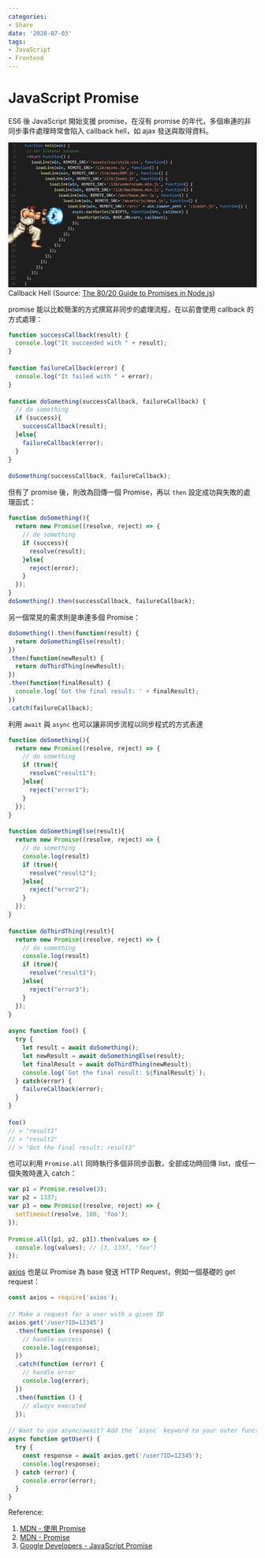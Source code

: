 ```yaml
---
categories:
- Share
date: '2020-07-03'
tags:
- JavaScript
- Frontend
---
```


# JavaScript Promise

ES6 後 JavaScript 開始支援 promise，在沒有 promise 的年代，多個串連的非同步事件處理時常會陷入 callback hell，如 ajax 發送與取得資料。

![Callback Hell](/img/in-post/2020-07-03-promise/callback_hell.jpeg)
Callback Hell (Source: [The 80/20 Guide to Promises in Node.js](http://thecodebarbarian.com/the-80-20-guide-to-promises-in-node-js.html))

promise 能以比較簡潔的方式撰寫非同步的處理流程，在以前會使用 callback 的方式處理：

```js
function successCallback(result) {
  console.log("It succeeded with " + result);
}

function failureCallback(error) {
  console.log("It failed with " + error);
}

function doSomething(successCallback, failureCallback) {
  // do something
  if (success){
    successCallback(result);
  }else{
    failureCallback(error);
  }
}

doSomething(successCallback, failureCallback);
```

但有了 promise 後，則改為回傳一個 Promise，再以 ```then``` 設定成功與失敗的處理函式：

```js
function doSomething(){
  return new Promise((resolve, reject) => {
    // do something
    if (success){
      resolve(result);
    }else{
      reject(error);
    }
  });
}
doSomething().then(successCallback, failureCallback);
```

另一個常見的需求則是串連多個 Promise：

```js
doSomething().then(function(result) {
  return doSomethingElse(result);
})
.then(function(newResult) {
  return doThirdThing(newResult);
})
.then(function(finalResult) {
  console.log('Got the final result: ' + finalResult);
})
.catch(failureCallback);
```

利用 ```await``` 與 ```async``` 也可以讓非同步流程以同步程式的方式表達

```js
function doSomething(){
  return new Promise((resolve, reject) => {
    // do something
    if (true){
      resolve("result1");
    }else{
      reject("error1");
    }
  });
}

function doSomethingElse(result){
  return new Promise((resolve, reject) => {
    // do something
    console.log(result)
    if (true){
      resolve("result2");
    }else{
      reject("error2");
    }
  });
}

function doThirdThing(result){
  return new Promise((resolve, reject) => {
    // do something
    console.log(result)
    if (true){
      resolve("result3");
    }else{
      reject("error3");
    }
  });
}

async function foo() {
  try {
    let result = await doSomething();
    let newResult = await doSomethingElse(result);
    let finalResult = await doThirdThing(newResult);
    console.log(`Got the final result: ${finalResult}`);
  } catch(error) {
    failureCallback(error);
  }
}

foo()
// > "result1"
// > "result2"
// > "Got the final result: result3"

```

也可以利用 ```Promise.all``` 同時執行多個非同步函數，全部成功時回傳 list，或任一個失敗時進入 catch：

```js
var p1 = Promise.resolve(3);
var p2 = 1337;
var p3 = new Promise((resolve, reject) => {
  setTimeout(resolve, 100, 'foo');
});

Promise.all([p1, p2, p3]).then(values => {
  console.log(values); // [3, 1337, "foo"]
});
```

[axios](https://github.com/axios/axios) 也是以 Promise 為 base 發送 HTTP Request，例如一個基礎的 get request：

```js
const axios = require('axios');

// Make a request for a user with a given ID
axios.get('/user?ID=12345')
  .then(function (response) {
    // handle success
    console.log(response);
  })
  .catch(function (error) {
    // handle error
    console.log(error);
  })
  .then(function () {
    // always executed
  });

// Want to use async/await? Add the `async` keyword to your outer function/method.
async function getUser() {
  try {
    const response = await axios.get('/user?ID=12345');
    console.log(response);
  } catch (error) {
    console.error(error);
  }
}
```

Reference:

1. [MDN - 使用 Promise](https://developer.mozilla.org/zh-TW/docs/Web/JavaScript/Guide/Using_promises)
2. [MDN - Promise](https://developer.mozilla.org/zh-TW/docs/Web/JavaScript/Reference/Global_Objects/Promise)
3. [Google Developers - JavaScript Promise](https://developers.google.com/web/fundamentals/primers/promises?hl=zh-tw)